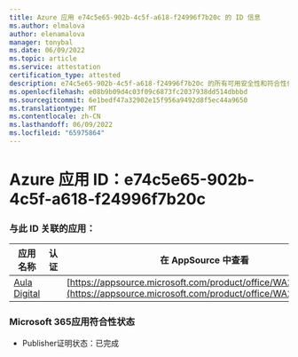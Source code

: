 ```yaml
---
title: Azure 应用 e74c5e65-902b-4c5f-a618-f24996f7b20c 的 ID 信息
ms.author: elmalova
author: elenamalova
manager: tonybal
ms.date: 06/09/2022
ms.topic: article
ms.service: attestation
certification_type: attested
description: e74c5e65-902b-4c5f-a618-f24996f7b20c 的所有可用安全性和符合性信息信息。
ms.openlocfilehash: e08b9b09d4c03f09c6873fc2037938dd514dbbbd
ms.sourcegitcommit: 6e1bedf47a32902e15f956a9492d8f5ec44a9650
ms.translationtype: MT
ms.contentlocale: zh-CN
ms.lasthandoff: 06/09/2022
ms.locfileid: "65975864"
---
```

# <a name="azure-app-id-e74c5e65-902b-4c5f-a618-f24996f7b20c"></a>Azure 应用 ID：e74c5e65-902b-4c5f-a618-f24996f7b20c


### <a name="apps-associated-with-this-id"></a>与此 ID 关联的应用：
| **应用名称** | **认证** | **在 AppSource 中查看** |
|--------------|---------------|-----------------------|
| [Aula Digital](../forward/WA200003108.md) |  | [https://appsource.microsoft.com/product/office/WA200003108](https://appsource.microsoft.com/product/office/WA200003108) |

### <a name="microsoft-365-app-compliance-status"></a>Microsoft 365应用符合性状态
- Publisher证明状态：已完成
